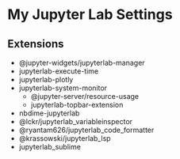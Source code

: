 # My Jupyter Lab Settings

## Extensions

- @jupyter-widgets/jupyterlab-manager
- jupyterlab-execute-time
- jupyterlab-plotly
- jupyterlab-system-monitor
    - @jupyter-server/resource-usage
    - jupyterlab-topbar-extension
- nbdime-jupyterlab
- @lckr/jupyterlab_variableinspector
- @ryantam626/jupyterlab_code_formatter
- @krassowski/jupyterlab_lsp
- jupyterlab_sublime

